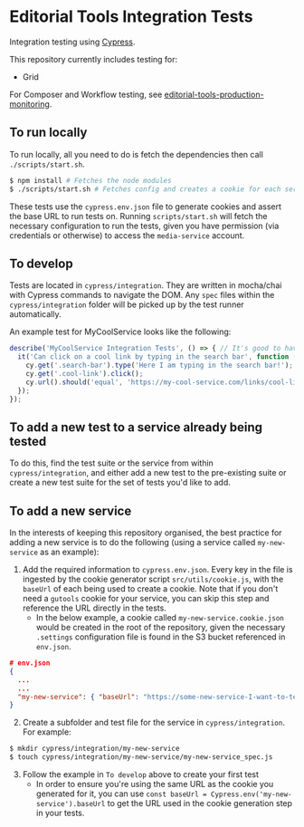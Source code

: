 # Editorial Tools Integration Tests

Integration testing using [Cypress](https://www.cypress.io/).

This repository currently includes testing for:

* Grid

For Composer and Workflow testing, see [editorial-tools-production-monitoring](git@github.com:guardian/editorial-tools-production-monitoring.git).

## To run locally

To run locally, all you need to do is fetch the dependencies then call `./scripts/start.sh`.

```bash
$ npm install # Fetches the node modules
$ ./scripts/start.sh # Fetches config and creates a cookie for each service configured in cypress.env.json
```

These tests use the `cypress.env.json` file to generate cookies and assert the base URL to run tests on. 
Running `scripts/start.sh` will fetch the necessary configuration to run the tests, given you have permission (via credentials or otherwise) to access the `media-service` account.


## To develop

Tests are located in `cypress/integration`. They are written in mocha/chai with Cypress commands to navigate the DOM. 
Any `spec` files within the `cypress/integration` folder will be picked up by the test runner automatically.

An example test for MyCoolService looks like the following:

```js
describe('MyCoolService Integration Tests', () => { // It's good to have the service name in your top describe block
  it('Can click on a cool link by typing in the search bar', function () { // Name of the test
    cy.get('.search-bar').type('Here I am typing in the search bar!');
    cy.get('.cool-link').click();
    cy.url().should('equal', 'https://my-cool-service.com/links/cool-link');
  });
});
```

## To add a new test to a service already being tested

To do this, find the test suite or the service from within `cypress/integration`, 
and either add a new test to the pre-existing suite or create a new test suite for the set of tests you'd like to add.

## To add a new service

In the interests of keeping this repository organised, the best practice for adding a new service is to do the following (using a service called `my-new-service` as an example):

1. Add the required information to `cypress.env.json`. Every key in the file is ingested by the cookie generator script `src/utils/cookie.js`, 
with the `baseUrl` of each being used to create a cookie. 
Note that if you don't need a `gutools` cookie for your service, you can skip this step and reference the URL directly in the tests.
    - In the below example, a cookie called `my-new-service.cookie.json` would be created in the root of 
the repository, given the necessary `.settings` configuration file is found in the S3 bucket referenced in `env.json`. 
```json
# env.json
{ 
  ...
  ...
  "my-new-service": { "baseUrl": "https://some-new-service-I-want-to-test.gutools.co.uk" }
}
```
2. Create a subfolder and test file for the service in `cypress/integration`. For example:
```bash
$ mkdir cypress/integration/my-new-service
$ touch cypress/integration/my-new-service/my-new-service_spec.js
```
3. Follow the example in `To develop` above to create your first test
    - In order to ensure you're using the same URL as the cookie you generated for it, you can use `const baseUrl = Cypress.env('my-new-service').baseUrl`
    to get the URL used in the cookie generation step in your tests.

